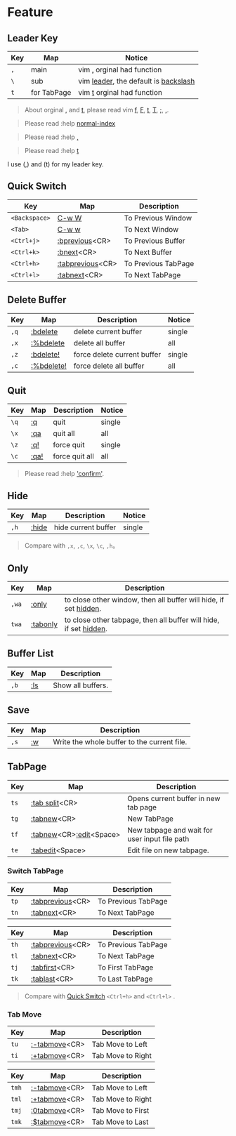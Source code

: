 
# Feature

## Leader Key

| Key | Map | Notice |
| --- | --- | --- |
| `,` | main | vim [,](https://vimhelp.org/motion.txt.html#,) orginal had function |
| `\` | sub | vim [leader](https://vimhelp.org/map.txt.html#mapleader), the default is [backslash](https://vimhelp.org/intro.txt.html#backslash) |
| `t` | for TabPage  | vim [t](https://vimhelp.org/motion.txt.html#t) orginal had function |


> About orginal [,](https://vimhelp.org/motion.txt.html#,) and [t](https://vimhelp.org/motion.txt.html#t), please read vim [f](https://vimhelp.org/motion.txt.html#f), [F](https://vimhelp.org/motion.txt.html#F), [t](https://vimhelp.org/motion.txt.html#t), [T](https://vimhelp.org/motion.txt.html#T), [;](https://vimhelp.org/motion.txt.html#;), [,](https://vimhelp.org/motion.txt.html#,).


> Please read :help [normal-index](https://vimhelp.org/index.txt.html#normal-index)

> Please read :help [,](https://vimhelp.org/motion.txt.html#,)

> Please read :help [t](https://vimhelp.org/motion.txt.html#t)


I use (,) and (t) for my leader key.


## Quick Switch

| Key | Map | Description |
| --- | --- | --- |
| `<Backspace>` | [C-w W](https://vimhelp.org/windows.txt.html#CTRL-W_W) | To Previous Window |
| `<Tab>` | [C-w w](https://vimhelp.org/windows.txt.html#CTRL-W_w) | To Next Window |
| `<Ctrl+j>` | [:bprevious](https://vimhelp.org/windows.txt.html#:bprevious)&lt;CR&gt; |  To Previous Buffer |
| `<Ctrl+k>` | [:bnext](https://vimhelp.org/windows.txt.html#:bnext)&lt;CR&gt; | To Next Buffer |
| `<Ctrl+h>` | [:tabprevious](https://vimhelp.org/tabpage.txt.html#:tabprevious)&lt;CR&gt; | To Previous TabPage |
| `<Ctrl+l>` | [:tabnext](https://vimhelp.org/tabpage.txt.html#:tabnext)&lt;CR&gt; | To Next TabPage |


## Delete Buffer

| Key | Map | Description | Notice |
| --- | --- | --- | --- |
| `,q` | [:bdelete](https://vimhelp.org/windows.txt.html#:bdelete) | delete current buffer | single |
| `,x` | [:%bdelete](https://vimhelp.org/windows.txt.html#:bdelete) | delete all buffer | all |
| `,z` | [:bdelete!](https://vimhelp.org/windows.txt.html#:bdelete) | force delete current buffer | single |
| `,c` | [:%bdelete!](https://vimhelp.org/windows.txt.html#:bdelete) | force delete all buffer | all |


## Quit

| Key | Map | Description | Notice |
| --- | --- | --- | --- |
| `\q` | [:q](https://vimhelp.org/editing.txt.html#:q) | quit | single |
| `\x` | [:qa](https://vimhelp.org/editing.txt.html#:qa) | quit all | all |
| `\z` | [:q!](https://vimhelp.org/editing.txt.html#:q) | force quit | single |
| `\c` | [:qa!](https://vimhelp.org/editing.txt.html#:qa) | force quit all | all |

> Please read :help ['confirm'](https://vimhelp.org/options.txt.html#'confirm').


## Hide

| Key | Map | Description | Notice |
| --- | --- | --- | --- |
| `,h` | [:hide](https://vimhelp.org/windows.txt.html#:hide) | hide current buffer | single |

> Compare with `,x`, `,c`, `\x`, `\c`, `,h`。

## Only

| Key | Map | Description |
| --- | --- | --- |
| `,wa` | [:only](https://vimhelp.org/windows.txt.html#:only) | to close other window, then all buffer will hide, if set [hidden](https://vimhelp.org/options.txt.html#'hidden'). |
| `twa` | [:tabonly](https://vimhelp.org/tabpage.txt.html#:tabonly) | to close other tabpage, then all buffer will hide, if set [hidden](https://vimhelp.org/options.txt.html#'hidden'). |


## Buffer List

| Key | Map | Description |
| --- | --- | --- |
| `,b` | [:ls](https://vimhelp.org/windows.txt.html#:ls) | Show all buffers. |


## Save

| Key | Map | Description |
| --- | --- | --- |
| `,s` | [:w](https://vimhelp.org/editing.txt.html#:w) | Write the whole buffer to the current file. |



## TabPage

| Key | Map | Description |
| --- | --- | --- |
| `ts` | [:tab split](https://vimhelp.org/tabpage.txt.html#:tab)&lt;CR&gt; | Opens current buffer in new tab page |
| `tg` | [:tabnew](https://vimhelp.org/tabpage.txt.html#:tabnew)&lt;CR&gt; | New TabPage |
| `tf` | [:tabnew](https://vimhelp.org/tabpage.txt.html#:tabnew)&lt;CR&gt;[:edit](https://vimhelp.org/editing.txt.html#:edit)&lt;Space&gt; | New tabpage and wait for user input file path |
| `te` | [:tabedit](https://vimhelp.org/tabpage.txt.html#:tabedit)&lt;Space&gt; | Edit file on new tabpage. |



### Switch TabPage

| Key | Map | Description |
| --- | --- | --- |
| `tp` | [:tabprevious](https://vimhelp.org/tabpage.txt.html#:tabprevious)&lt;CR&gt; | To Previous TabPage |
| `tn` | [:tabnext](https://vimhelp.org/tabpage.txt.html#:tabnext)&lt;CR&gt; | To Next TabPage |


| Key | Map | Description |
| --- | --- | --- |
| `th` | [:tabprevious](https://vimhelp.org/tabpage.txt.html#:tabprevious)&lt;CR&gt; | To Previous TabPage |
| `tl` | [:tabnext](https://vimhelp.org/tabpage.txt.html#:tabnext)&lt;CR&gt; | To Next TabPage |
| `tj` | [:tabfirst](https://vimhelp.org/tabpage.txt.html#:tabfirst)&lt;CR&gt; | To First TabPage |
| `tk` | [:tablast](https://vimhelp.org/tabpage.txt.html#:tablast)&lt;CR&gt; | To Last TabPage |

> Compare with [Quick Switch](#quick-switch) `<Ctrl+h>` and `<Ctrl+l>` .


### Tab Move

| Key | Map | Description |
| --- | --- | --- |
| `tu` | [:-tabmove](https://vimhelp.org/tabpage.txt.html#:tabmove)&lt;CR&gt; | Tab Move to Left |
| `ti` | [:+tabmove](https://vimhelp.org/tabpage.txt.html#:tabmove)&lt;CR&gt; | Tab Move to Right |


| Key | Map | Description |
| --- | --- | --- |
| `tmh` | [:-tabmove](https://vimhelp.org/tabpage.txt.html#:tabmove)&lt;CR&gt; | Tab Move to Left |
| `tml` | [:+tabmove](https://vimhelp.org/tabpage.txt.html#:tabmove)&lt;CR&gt; | Tab Move to Right |
| `tmj` | [:0tabmove](https://vimhelp.org/tabpage.txt.html#:tabmove)&lt;CR&gt; | Tab Move to First |
| `tmk` | [:$tabmove](https://vimhelp.org/tabpage.txt.html#:tabmove)&lt;CR&gt; | Tab Move to Last |

